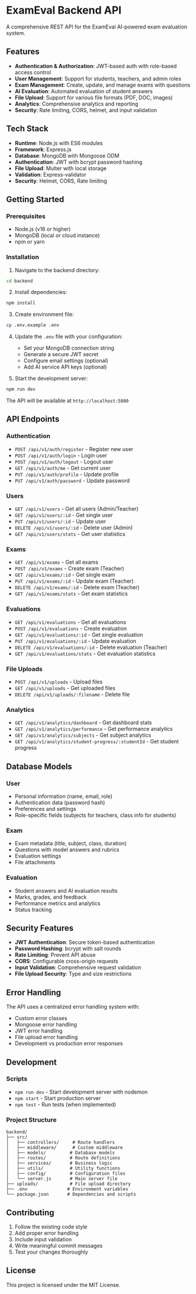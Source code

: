 # ExamEval Backend API

A comprehensive REST API for the ExamEval AI-powered exam evaluation system.

## Features

- **Authentication & Authorization**: JWT-based auth with role-based access control
- **User Management**: Support for students, teachers, and admin roles
- **Exam Management**: Create, update, and manage exams with questions
- **AI Evaluation**: Automated evaluation of student answers
- **File Upload**: Support for various file formats (PDF, DOC, images)
- **Analytics**: Comprehensive analytics and reporting
- **Security**: Rate limiting, CORS, helmet, and input validation

## Tech Stack

- **Runtime**: Node.js with ES6 modules
- **Framework**: Express.js
- **Database**: MongoDB with Mongoose ODM
- **Authentication**: JWT with bcrypt password hashing
- **File Upload**: Multer with local storage
- **Validation**: Express-validator
- **Security**: Helmet, CORS, Rate limiting

## Getting Started

### Prerequisites

- Node.js (v16 or higher)
- MongoDB (local or cloud instance)
- npm or yarn

### Installation

1. Navigate to the backend directory:
```bash
cd backend
```

2. Install dependencies:
```bash
npm install
```

3. Create environment file:
```bash
cp .env.example .env
```

4. Update the `.env` file with your configuration:
   - Set your MongoDB connection string
   - Generate a secure JWT secret
   - Configure email settings (optional)
   - Add AI service API keys (optional)

5. Start the development server:
```bash
npm run dev
```

The API will be available at `http://localhost:5000`

## API Endpoints

### Authentication
- `POST /api/v1/auth/register` - Register new user
- `POST /api/v1/auth/login` - Login user
- `POST /api/v1/auth/logout` - Logout user
- `GET /api/v1/auth/me` - Get current user
- `PUT /api/v1/auth/profile` - Update profile
- `PUT /api/v1/auth/password` - Update password

### Users
- `GET /api/v1/users` - Get all users (Admin/Teacher)
- `GET /api/v1/users/:id` - Get single user
- `PUT /api/v1/users/:id` - Update user
- `DELETE /api/v1/users/:id` - Delete user (Admin)
- `GET /api/v1/users/stats` - Get user statistics

### Exams
- `GET /api/v1/exams` - Get all exams
- `POST /api/v1/exams` - Create exam (Teacher)
- `GET /api/v1/exams/:id` - Get single exam
- `PUT /api/v1/exams/:id` - Update exam (Teacher)
- `DELETE /api/v1/exams/:id` - Delete exam (Teacher)
- `GET /api/v1/exams/stats` - Get exam statistics

### Evaluations
- `GET /api/v1/evaluations` - Get all evaluations
- `POST /api/v1/evaluations` - Create evaluation
- `GET /api/v1/evaluations/:id` - Get single evaluation
- `PUT /api/v1/evaluations/:id` - Update evaluation
- `DELETE /api/v1/evaluations/:id` - Delete evaluation (Teacher)
- `GET /api/v1/evaluations/stats` - Get evaluation statistics

### File Uploads
- `POST /api/v1/uploads` - Upload files
- `GET /api/v1/uploads` - Get uploaded files
- `DELETE /api/v1/uploads/:filename` - Delete file

### Analytics
- `GET /api/v1/analytics/dashboard` - Get dashboard stats
- `GET /api/v1/analytics/performance` - Get performance analytics
- `GET /api/v1/analytics/subjects` - Get subject analytics
- `GET /api/v1/analytics/student-progress/:studentId` - Get student progress

## Database Models

### User
- Personal information (name, email, role)
- Authentication data (password hash)
- Preferences and settings
- Role-specific fields (subjects for teachers, class info for students)

### Exam
- Exam metadata (title, subject, class, duration)
- Questions with model answers and rubrics
- Evaluation settings
- File attachments

### Evaluation
- Student answers and AI evaluation results
- Marks, grades, and feedback
- Performance metrics and analytics
- Status tracking

## Security Features

- **JWT Authentication**: Secure token-based authentication
- **Password Hashing**: bcrypt with salt rounds
- **Rate Limiting**: Prevent API abuse
- **CORS**: Configurable cross-origin requests
- **Input Validation**: Comprehensive request validation
- **File Upload Security**: Type and size restrictions

## Error Handling

The API uses a centralized error handling system with:
- Custom error classes
- Mongoose error handling
- JWT error handling
- File upload error handling
- Development vs production error responses

## Development

### Scripts
- `npm run dev` - Start development server with nodemon
- `npm start` - Start production server
- `npm test` - Run tests (when implemented)

### Project Structure
```
backend/
├── src/
│   ├── controllers/     # Route handlers
│   ├── middleware/      # Custom middleware
│   ├── models/         # Database models
│   ├── routes/         # Route definitions
│   ├── services/       # Business logic
│   ├── utils/          # Utility functions
│   ├── config/         # Configuration files
│   └── server.js       # Main server file
├── uploads/            # File upload directory
├── .env               # Environment variables
└── package.json       # Dependencies and scripts
```

## Contributing

1. Follow the existing code style
2. Add proper error handling
3. Include input validation
4. Write meaningful commit messages
5. Test your changes thoroughly

## License

This project is licensed under the MIT License.